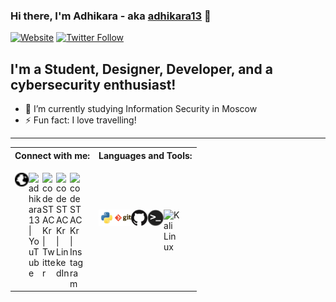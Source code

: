 ### Hi there, I'm Adhikara - aka [adhikara13](https://www.instagram.com/adhikara13) 👋

[![Website](https://img.shields.io/website?label=adhikara.pw&style=for-the-badge&url=https%3A%2F%2Fcodestackr.com)](adhikara.pw)
[![Twitter Follow](https://img.shields.io/twitter/follow/adhikara13?color=E4405F&logo=instagram&style=for-the-badge)](https://www.instagram.com/adhikara13)

## I'm a Student, Designer, Developer, and a cybersecurity enthusiast!

- 🔭 I’m currently studying Information Security in Moscow
- ⚡ Fun fact: I love travelling!



---


<table>
<tr>
<th>Connect with me:</th>
<th>Languages and Tools:</th>
</tr>
<tr>
<td>

[<img align="left" alt="codeSTACKr.com" width="22px" src="https://raw.githubusercontent.com/iconic/open-iconic/master/svg/globe.svg" />][website]
[<img align="left" alt="adhikara13 | YouTube" width="22px" src="https://cdn.jsdelivr.net/npm/simple-icons@v3/icons/youtube.svg" />][youtube]
[<img align="left" alt="codeSTACKr | Twitter" width="22px" src="https://cdn.jsdelivr.net/npm/simple-icons@v3/icons/twitter.svg" />][twitter]
[<img align="left" alt="codeSTACKr | LinkedIn" width="22px" src="https://cdn.jsdelivr.net/npm/simple-icons@v3/icons/linkedin.svg" />][linkedin]
[<img align="left" alt="codeSTACKr | Instagram" width="22px" src="https://cdn.jsdelivr.net/npm/simple-icons@v3/icons/instagram.svg" />][instagram]

</td>
<td>

[website]: https://www.adhkr.my.id
[twitter]: https://twitter.com/Szianati
[youtube]: https://www.youtube.com/c/achmadadhikara
[instagram]: https://www.instagram.com/adhikara13
[linkedin]: https://www.linkedin.com/in/adhikara/
<img align="left" alt="Phyton 3" width="26px" src="https://raw.githubusercontent.com/github/explore/80688e429a7d4ef2fca1e82350fe8e3517d3494d/topics/python/python.png" />
<img align="left" alt="Git" width="26px" src="https://raw.githubusercontent.com/github/explore/80688e429a7d4ef2fca1e82350fe8e3517d3494d/topics/git/git.png" />
<img align="left" alt="GitHub" width="26px" src="https://raw.githubusercontent.com/github/explore/78df643247d429f6cc873026c0622819ad797942/topics/github/github.png" />
<img align="left" alt="Terminal" width="26px" src="https://raw.githubusercontent.com/github/explore/80688e429a7d4ef2fca1e82350fe8e3517d3494d/topics/terminal/terminal.png" />
<img align="left" alt="Kali Linux" width="26px" src="https://i7.pngguru.com/preview/600/114/560/kali-linux-android-linux-thumbnail.jpg" />

</td>
</tr>
</table>
